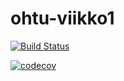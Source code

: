 # ohtu-viikko1

[![Build Status](https://travis-ci.org/ollisami/ohtu-viikko1.svg?branch=master)](https://travis-ci.org/ollisami/ohtu-viikko1)



[![codecov](https://codecov.io/gh/ollisami/ohtu-viikko1/branch/master/graph/badge.svg)](https://codecov.io/gh/ollisami/ohtu-viikko1)


